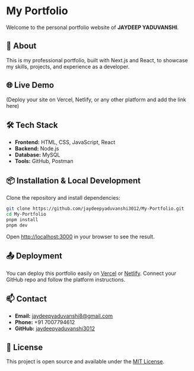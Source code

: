 # My Portfolio

Welcome to the personal portfolio website of **JAYDEEP YADUVANSHI**.

## 🚀 About
This is my professional portfolio, built with Next.js and React, to showcase my skills, projects, and experience as a developer.

## 🌐 Live Demo
(Deploy your site on Vercel, Netlify, or any other platform and add the link here)

## 🛠 Tech Stack
- **Frontend:** HTML, CSS, JavaScript, React
- **Backend:** Node.js
- **Database:** MySQL
- **Tools:** GitHub, Postman

## 📦 Installation & Local Development

Clone the repository and install dependencies:

```bash
git clone https://github.com/jaydeepyaduvanshi3012/My-Portfolio.git
cd My-Portfolio
pnpm install
pnpm dev
```

Open [http://localhost:3000](http://localhost:3000) in your browser to see the result.

## 📤 Deployment
You can deploy this portfolio easily on [Vercel](https://vercel.com/) or [Netlify](https://netlify.com/). Connect your GitHub repo and follow the platform instructions.

## 📫 Contact
- **Email:** jaydeepyaduvanshi8@gmail.com
- **Phone:** +91 7007794612
- **GitHub:** [jaydeepyaduvanshi3012](https://github.com/jaydeepyaduvanshi3012)

## 📄 License
This project is open source and available under the [MIT License](LICENSE).
